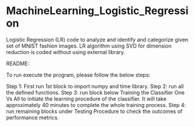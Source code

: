 # MachineLearning_Logistic_Regression
Logistic Regression (LR) code to analyze and identify and categorize given set of MNIST fashion images. LR algorithm using SVD for dimension reduction is coded without using external library.

README:

To run execute the program, please follow the below steps:

Step 1: First run 1st block to import numpy and time library.
Step 2: run all the defined functions.
Step 3: run block below Training the Classifier One Vs All to initiate 
the learning procedure of the classifier. It will take approximately 40 minutes to complete the whole training process.
Step 4: run remaining blocks under Testing Procedure to check the outcomes of performance metrics.
